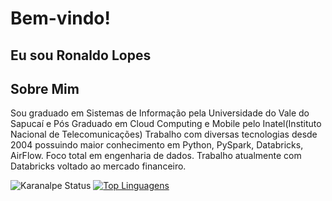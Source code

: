 # Bem-vindo!
## Eu sou Ronaldo Lopes

## Sobre Mim
Sou graduado em Sistemas de Informação pela Universidade do Vale do Sapucaí e Pós Graduado em Cloud Computing e Mobile pelo Inatel(Instituto Nacional de Telecomunicações)
Trabalho com diversas tecnologias desde 2004 possuindo maior conhecimento em Python, PySpark, Databricks, AirFlow. Foco total em engenharia de dados. Trabalho atualmente com Databricks voltado ao mercado financeiro.

![Karanalpe Status](https://github-readme-stats.vercel.app/api?username=RonaldoLopes&show_icons=true)
[![Top Linguagens](https://github-readme-stats.vercel.app/api/top-langs/?username=RonaldoLopes&layout=compact)](https://github.com/RonaldoLopes/github-readme-stats)
